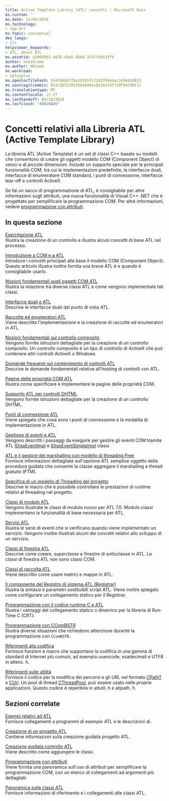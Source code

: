 ```yaml
---
title: Active Template Library (ATL) concetti | Microsoft Docs
ms.custom: ''
ms.date: 11/04/2016
ms.technology:
- cpp-atl
ms.topic: conceptual
dev_langs:
- C++
helpviewer_keywords:
- ATL, about ATL
ms.assetid: a3960991-4d76-4da5-9568-3fa7fde53ff4
author: mikeblome
ms.author: mblome
ms.workload:
- cplusplus
ms.openlocfilehash: 554fddbb778a19555fc7342f08eaac2e5642d815
ms.sourcegitcommit: 913c3bf23937b64b90ac05181fdff3df947d9f1c
ms.translationtype: MT
ms.contentlocale: it-IT
ms.lasthandoff: 09/18/2018
ms.locfileid: "46019445"
---
```

# <a name="active-template-library-atl-concepts"></a>Concetti relativi alla Libreria ATL (Active Template Library)

La libreria ATL (Active Template) è un set di classi C++ basate su modelli che consentono di creare gli oggetti modello COM (Component Object) di veloci e di piccole dimensioni. Include un supporto speciale per le principali funzionalità COM, tra cui le implementazioni predefinite, le interfacce duali, interfacce di enumeratore COM standard, i punti di connessione, interfacce tear-off e controlli ActiveX.

Se fai un sacco di programmazione di ATL, è consigliabile per altre informazioni sugli attributi, una nuova funzionalità di Visual C++ .NET che è progettato per semplificare la programmazione COM. Per altre informazioni, vedere [programmazione con attributi](../windows/attributed-programming-concepts.md).

## <a name="in-this-section"></a>In questa sezione

[Esercitazione ATL](../atl/active-template-library-atl-tutorial.md)<br/>
Illustra la creazione di un controllo e illustra alcuni concetti di base ATL nel processo.

[Introduzione a COM e a ATL](../atl/introduction-to-com-and-atl.md)<br/>
Introduce i concetti principali alla base il modello COM (Component Object). Questo articolo illustra inoltre fornita una breve ATL è e quando è consigliabile usarlo.

[Nozioni fondamentali sugli oggetti COM ATL](../atl/fundamentals-of-atl-com-objects.md)<br/>
Illustra la relazione tra diverse classi ATL e come vengono implementate tali classi.

[Interfacce duali e ATL](../atl/dual-interfaces-and-atl.md)<br/>
Descrive le interfacce duali dal punto di vista ATL.

[Raccolte ed enumeratori ATL](../atl/atl-collections-and-enumerators.md)<br/>
Viene descritta l'implementazione e la creazione di raccolte ed enumeratori in ATL.

[Nozioni fondamentali sul controllo composito](../atl/atl-composite-control-fundamentals.md)<br/>
Vengono fornite istruzioni dettagliate per la creazione di un controllo composito. Un controllo composito è un tipo di controllo di ActiveX che può contenere altri controlli ActiveX o Windows.

[Domande frequenti sul contenimento di controlli ATL](../atl/atl-control-containment-faq.md)<br/>
Descrive le domande fondamentali relative all'hosting di controlli con ATL.

[Pagine delle proprietà COM ATL](../atl/atl-com-property-pages.md)<br/>
Illustra come specificare e implementare le pagine delle proprietà COM.

[Supporto ATL per controlli DHTML](../atl/atl-support-for-dhtml-controls.md)<br/>
Vengono fornite istruzioni dettagliate per la creazione di un controllo DHTML.

[Punti di connessione ATL](../atl/atl-connection-points.md)<br/>
Viene spiegato che cosa sono i punti di connessione e la modalità di implementazione in ATL.

[Gestione di eventi e ATL](../atl/event-handling-and-atl.md)<br/>
Vengono descritti i passaggi da eseguire per gestire gli eventi COM tramite ATL [IDispEventImpl](../atl/reference/idispeventimpl-class.md) e [IDispEventSimpleImpl](../atl/reference/idispeventsimpleimpl-class.md) classi.

[ATL e il gestore del marshalling con modello di threading Free](../atl/atl-and-the-free-threaded-marshaler.md)<br/>
Fornisce informazioni dettagliate sull'opzione ATL semplice oggetto della procedura guidata che consente la classe aggregare il marshalling a thread gratuito (FTM).

[Specifica di un modello di Threading del progetto](../atl/specifying-the-threading-model-for-a-project-atl.md)<br/>
Descrive le macro che è possibile controllare le prestazioni di runtime relativi al threading nel progetto.

[Classi di modulo ATL](../atl/atl-module-classes.md)<br/>
Vengono illustrate le classi di modulo nuovo per ATL 7.0. Modulo classi implementano la funzionalità di base necessaria per ATL.

[Servizi ATL](../atl/atl-services.md)<br/>
Illustra le serie di eventi che si verificano quando viene implementato un servizio. Vengono inoltre illustrati alcuni dei concetti relativi allo sviluppo di un servizio.

[Classi di finestra ATL](../atl/atl-window-classes.md)<br/>
Descrive come creare, superclasse e finestre di sottoclasse in ATL. Le classi di finestra ATL non sono classi COM.

[Classi di raccolta ATL](../atl/atl-collection-classes.md)<br/>
Viene descritto come usare matrici e mappe in ATL.

[Il componente del Registro di sistema ATL (Registrar)](../atl/atl-registry-component-registrar.md)<br/>
Illustra la sintassi e parametri sostituibili script ATL. Viene inoltre spiegato come configurare un collegamento statico per il Registrar.

[Programmazione con il codice runtime C e ATL](../atl/programming-with-atl-and-c-run-time-code.md)<br/>
Illustra i vantaggi del collegamento statico o dinamico per la libreria di Run-Time C (CRT).

[Programmazione con CComBSTR](../atl/programming-with-ccombstr-atl.md)<br/>
Illustra diverse situazioni che richiedono attenzione durante la programmazione con `CComBSTR`.

[Riferimenti alla codifica](../atl/atl-encoding-reference.md)<br/>
Fornisce funzioni e macro che supportano la codifica in una gamma di standard di Internet più comuni, ad esempio uuencode, esadecimali e UTF8 in atlenc. h.

[Riferimenti sulle utilità](../atl/atl-utilities-reference.md)<br/>
Fornisce il codice per la modifica dei percorsi e gli URL nel formato [CPathT](../atl/reference/cpatht-class.md) e [CUrl](../atl/reference/curl-class.md). Un pool di thread [CThreadPool](../atl/reference/cthreadpool-class.md), può essere usato nelle proprie applicazioni. Questo codice è reperibile in atlutil. h e atlpath. h.

## <a name="related-sections"></a>Sezioni correlate

[Esempi relativi ad ATL](../visual-cpp-samples.md)<br/>
Fornisce collegamenti a programmi di esempio ATL e le descrizioni di.

[Creazione di un progetto ATL](../atl/reference/creating-an-atl-project.md)<br/>
Contiene informazioni sulla creazione guidata progetto ATL.

[Creazione guidata controllo ATL](../atl/reference/atl-control-wizard.md)<br/>
Viene descritto come aggiungere le classi.

[Programmazione con attributi](../windows/attributed-programming-concepts.md)<br/>
Viene fornita una panoramica sull'uso di attributi per semplificare la programmazione COM, con un elenco di collegamenti ad argomenti più dettagliati.

[Panoramica sulle classi ATL](../atl/atl-class-overview.md)<br/>
Fornisce informazioni di riferimento e i collegamenti alle classi ATL.

